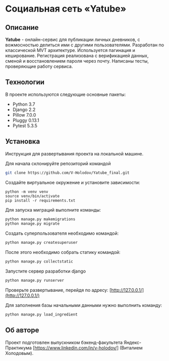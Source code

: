 # Социальная сеть «Yatube»

## Описание
**Yatube** -  онлайн-сервис для публикации личных дневников, с вожмосностью делиться ими с другими пользователями.
Разработан по классической MVT архитектуре. Используется пагинация и кеширование. Регистрация реализована с верификацией данных, сменой и восстановлением пароля через почту. Написаны тесты, проверяющие работу сервиса.

## Технологии
В проекте используются следующие основные пакеты:
- Python 3.7
- Django 2.2
- Pillow 7.0.0 
- Pluggy 0.13.1
- Pytest 5.3.5 

## Установка
Инструкция для развертывания проекта на локальной машине.

Для начала склонируйте репозиторий командой 
```bash
git clone https://github.com/V-Holodov/Yatube_final.git
```
Создайте виртуальное окружение и установите зависимости:
```
python -m venv venv
source venv/bin/activate
pip install -r requirements.txt
```
Для запуска миграций выполните команды:
```bash
python manage.py makemigrations
python manage.py migrate
```
Создать суперпользователя необходимо командой:
```bash
python manage.py createsuperuser
```
После этого необходимо собрать статику командой:
```bash
python manage.py collectstatic
```
Запустите сервер разработки django
```bash
python manage.py runserver
```
Проверьте развертывание, перейдя по адресу:
[http://127.0.0.1/](http://127.0.0.1/)

Для заполнения базы начальными данными нужно выполнить команду:
```bash
python manage.py load_ingredient
```

## Об авторе
Проект подготовлен выпускником бэкенд-факультета Яндекс-Практикума [https://www.linkedin.com/in/v-holodov/] (Виталием Холодовым).

